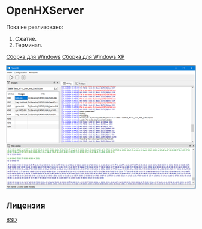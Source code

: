 # OpenHXServer

Пока не реализовано: 
1. Сжатие. 
2. Терминал.

[Сборка для Windows](https://disk.yandex.ru/d/V_BeXg2tUqwDPw)
[Сборка для Windows XP](https://disk.yandex.ru/d/lZ2vvSD9tmcCIw)


![alt text](screenshots/dsk_switching.png "Переключение образов на горячую при загрузке RT-11.")

## Лицензия
[BSD](https://choosealicense.com/licenses/bsd-2-clause/)
